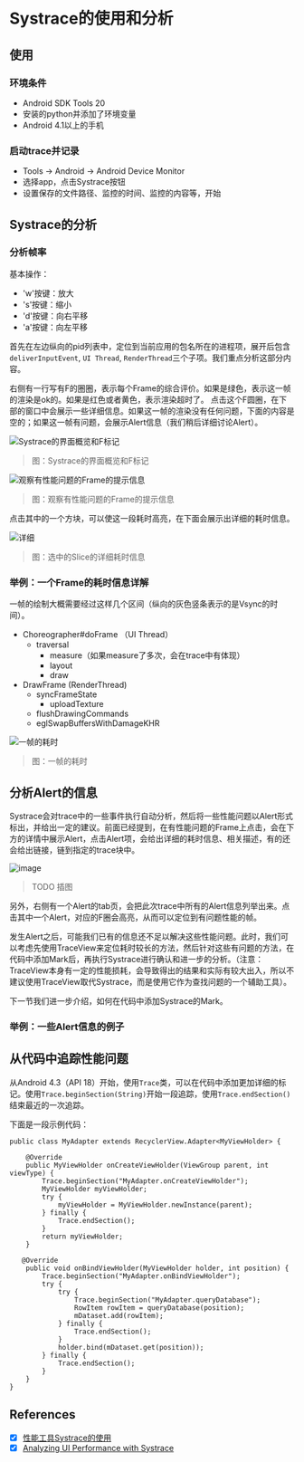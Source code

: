 # Systrace的使用和分析

## 使用

### 环境条件

- Android SDK Tools 20
- 安装的python并添加了环境变量
- Android 4.1以上的手机

### 启动trace并记录

- Tools -> Android -> Android Device Monitor
- 选择app，点击Systrace按钮
- 设置保存的文件路径、监控的时间、监控的内容等，开始

## Systrace的分析

### 分析帧率

基本操作：

- 'w'按键：放大
- 's'按键：缩小
- 'd'按键：向右平移
- 'a'按键：向左平移

首先在左边纵向的pid列表中，定位到当前应用的包名所在的进程项，展开后包含`deliverInputEvent`, `UI Thread`, `RenderThread`三个子项。我们重点分析这部分内容。

右侧有一行写有F的圈圈，表示每个Frame的综合评价。如果是绿色，表示这一帧的渲染是ok的。如果是红色或者黄色，表示渲染超时了。
点击这个F圆圈，在下部的窗口中会展示一些详细信息。如果这一帧的渲染没有任何问题，下面的内容是空的；如果这一帧有问题，会展示Alert信息（我们稍后详细讨论Alert）。

![Systrace的界面概览和F标记](/assets/systrace1.png)
> 图：Systrace的界面概览和F标记

![观察有性能问题的Frame的提示信息](/assets/systrace2.png)
> 图：观察有性能问题的Frame的提示信息 

点击其中的一个方块，可以使这一段耗时高亮，在下面会展示出详细的耗时信息。

![详细](/assets/systrace3.png)
> 图：选中的Slice的详细耗时信息

### 举例：一个Frame的耗时信息详解

一帧的绘制大概需要经过这样几个区间（纵向的灰色竖条表示的是Vsync的时间）。

- Choreographer#doFrame （UI Thread）
    - traversal
        - measure（如果measure了多次，会在trace中有体现）
        - layout
        - draw
- DrawFrame (RenderThread)
    - syncFrameState
        - uploadTexture
    - flushDrawingCommands
    - eglSwapBuffersWithDamageKHR

![一帧的耗时](/assets/systrace4.png)
> 图：一帧的耗时

## 分析Alert的信息

Systrace会对trace中的一些事件执行自动分析，然后将一些性能问题以Alert形式标出，并给出一定的建议。前面已经提到，在有性能问题的Frame上点击，会在下方的详情中展示Alert，点击Alert项，会给出详细的耗时信息、相关描述，有的还会给出链接，链到指定的trace块中。

![image](http://note.youdao.com/favicon.ico)

> TODO 插图

另外，右侧有一个Alert的tab页，会把此次trace中所有的Alert信息列举出来。点击其中一个Alert，对应的F圈会高亮，从而可以定位到有问题性能的帧。

发生Alert之后，可能我们已有的信息还不足以解决这些性能问题。此时，我们可以考虑先使用TraceView来定位耗时较长的方法，然后针对这些有问题的方法，在代码中添加Mark后，再执行Systrace进行确认和进一步的分析。（注意：TraceView本身有一定的性能损耗，会导致得出的结果和实际有较大出入，所以不建议使用TraceView取代Systrace，而是使用它作为查找问题的一个辅助工具）。

下一节我们进一步介绍，如何在代码中添加Systrace的Mark。

### 举例：一些Alert信息的例子

## 从代码中追踪性能问题

从Android 4.3（API 18）开始，使用`Trace`类，可以在代码中添加更加详细的标记。使用`Trace.beginSection(String)`开始一段追踪，使用`Trace.endSection()`结束最近的一次追踪。

下面是一段示例代码：

```
public class MyAdapter extends RecyclerView.Adapter<MyViewHolder> {

    @Override
    public MyViewHolder onCreateViewHolder(ViewGroup parent, int viewType) {
        Trace.beginSection("MyAdapter.onCreateViewHolder");
        MyViewHolder myViewHolder;
        try {
            myViewHolder = MyViewHolder.newInstance(parent);
        } finally {
            Trace.endSection();
        }
        return myViewHolder;
    }

   @Override
    public void onBindViewHolder(MyViewHolder holder, int position) {
        Trace.beginSection("MyAdapter.onBindViewHolder");
        try {
            try {
                Trace.beginSection("MyAdapter.queryDatabase");
                RowItem rowItem = queryDatabase(position);
                mDataset.add(rowItem);
            } finally {
                Trace.endSection();
            }
            holder.bind(mDataset.get(position));
        } finally {
            Trace.endSection();
        }
    }
}
```




## References

- [x] [性能工具Systrace的使用](http://gityuan.com/2016/01/17/systrace/)
- [x] [Analyzing UI Performance with Systrace](https://developer.android.com/studio/profile/systrace.html#app-trace)